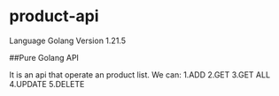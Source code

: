# product-api

Language Golang
Version 1.21.5

##Pure Golang API

It is an api that operate an product list. 
We can:
  1.ADD
  2.GET 
  3.GET ALL
  4.UPDATE
  5.DELETE

